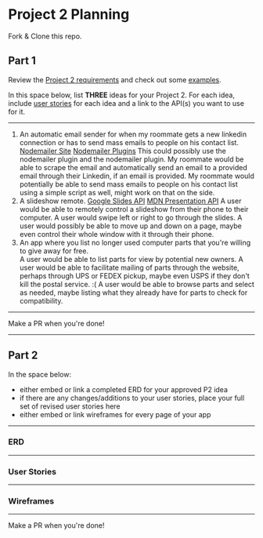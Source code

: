 # Project 2 Planning

Fork & Clone this repo.

## Part 1

Review the [Project 2 requirements](https://tmdarneille.gitbook.io/sei-ga-sea/11-projects/project-2#project-feedback-evaluation) and check out some [examples](https://www.google.com/url?q=https://tmdarneille.gitbook.io/sei-ga-sea/11-projects/past-projects/project2&sa=D&source=calendar&ust=1597596784944000&usg=AOvVaw1ihTzKFunxKsL2f6sIYdlC).

In this space below, list **THREE** ideas for your Project 2. For each idea, include [user stories](https://revelry.co/user-stories-that-dont-suck/) for each idea and a link to the API(s) you want to use for it.

--------------------------------------------------------
1. An automatic email sender for when my roommate gets a new linkedin connection or has to send mass emails to people on his contact list.
[Nodemailer Site](https://nodemailer.com/about/)
[Nodemailer Plugins](https://nodemailer.com/plugins/)
This could possibly use the nodemailer plugin and the nodemailer plugin.
My roommate would be able to scrape the email and automatically send an email to a provided email through their Linkedin, if an email is provided.
My roommate would potentially be able to send mass emails to people on his contact list using a simple script as well, might work on that on the side.
2. A slideshow remote.
[Google Slides API](https://developers.google.com/slides)
[MDN Presentation API](https://developer.mozilla.org/en-US/docs/Web/API/Presentation_API)
A user would be able to remotely control a slideshow from their phone to their computer.
A user would swipe left or right to go through the slides.
A user would possibly be able to move up and down on a page, maybe even control their whole window with it through their phone.
3. An app where you list no longer used computer parts that you're willing to give away for free.  
A user would be able to list parts for view by potential new owners.
A user would be able to facilitate mailing of parts through the website, perhaps through UPS or FEDEX pickup, maybe even USPS if they don't kill the postal service. :(
A user would be able to browse parts and select as needed, maybe listing what they already have for parts to check for compatibility.
---------------------------------------------------------

Make a PR when you're done!

---

## Part 2

In the space below:
* either embed or link a completed ERD for your approved P2 idea
* if there are any changes/additions to your user stories, place your full set of revised user stories here
* either embed or link wireframes for every page of your app

----------------------------------------------------------
### ERD

----------------------------------------------------------
### User Stories

----------------------------------------------------------
### Wireframes

----------------------------------------------------------

Make a PR when you're done!
